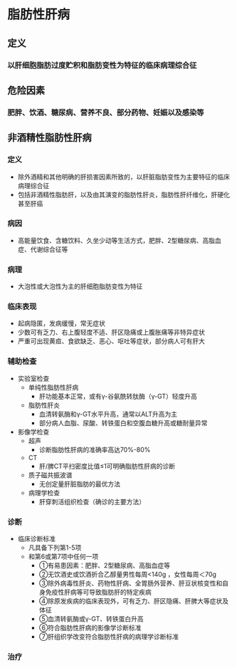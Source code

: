 # 脂肪性肝病
## 定义
### 以肝细胞脂肪过度贮积和脂肪变性为特征的临床病理综合征
## 危险因素
### 肥胖、饮酒、糖尿病、营养不良、部分药物、妊娠以及感染等
## 非酒精性脂肪性肝病
### 定义
- 除外酒精和其他明确的肝损害因素所致的，以肝脏脂肪变性为主要特征的临床病理综合征
- 包括非酒精性脂肪肝，以及由其演变的脂肪性肝炎，脂肪性肝纤维化，肝硬化甚至肝癌
### 病因
- 高能量饮食、含糖饮料、久坐少动等生活方式，肥胖、2型糖尿病、高脂血症、代谢综合征等
### 病理
- 大泡性或大泡性为主的肝细胞脂肪变性为特征
### 临床表现
- 起病隐匿，发病缓慢，常无症状
- 少数可有乏力、右上腹轻度不适、肝区隐痛或上腹胀痛等非特异症状
- 严重可出现黄疸、食欲缺乏、恶心、呕吐等症状，部分病人可有肝大
### 辅助检查
- 实验室检查
  - 单纯性脂肪性肝病
    - 肝功能基本正常，或有γ-谷氨酰转肽酶（γ-GT）轻度升高
  - 脂肪性肝炎
    - 血清转氨酶和γ-GT水平升高，通常以ALT升高为主
    - 部分病人血脂、尿酸、转铁蛋白和空腹血糖升高或糖耐量异常
- 影像学检查
  - 超声
    - 诊断脂肪性肝病的准确率高达70%-80%
  - CT
    - 肝/脾CT平扫密度比值≤1可明确脂肪性肝病的诊断
  - 质子磁共振波谱
    - 无创定量肝脏脂肪的最优方法
  - 病理学检查
    - 肝穿刺活组织检查（确诊的主要方法）
### 诊断
- 临床诊断标准
  - 凡具备下列第1-5项
  - 和第6或第7项中任何一项
    - ①有易患因素：肥胖、2型糖尿病、高脂血症等
    - ②无饮酒史或饮酒折合乙醇量男性每周<140g ，女性每周＜70g
    - ③除外病毒性肝炎、药物性肝病、全胃肠外营养、肝豆状核变性和自身免疫性肝病等可导致脂肪肝的特定疾病
    - ④除原发疾病的临床表现外，可有乏力、肝区隐痛、肝脾大等症状及体征
    - ⑤血清转氨酶或γ-GT、转铁蛋白升高
    - ⑥符合脂肪性肝病的影像学诊断标准
    - ⑦肝组织学改变符合脂肪性肝病的病理学诊断标准
### 治疗